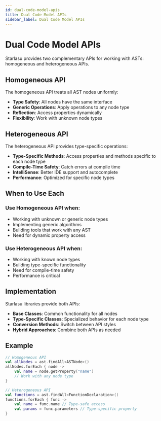 ```yaml
---
id: dual-code-model-apis
title: Dual Code Model APIs
sidebar_label: Dual Code Model APIs
---
```


# Dual Code Model APIs

Starlasu provides two complementary APIs for working with ASTs: homogeneous and heterogeneous APIs.

## Homogeneous API

The homogeneous API treats all AST nodes uniformly:

- **Type Safety**: All nodes have the same interface
- **Generic Operations**: Apply operations to any node type
- **Reflection**: Access properties dynamically
- **Flexibility**: Work with unknown node types

## Heterogeneous API

The heterogeneous API provides type-specific operations:

- **Type-Specific Methods**: Access properties and methods specific to each node type
- **Compile-Time Safety**: Catch errors at compile time
- **IntelliSense**: Better IDE support and autocomplete
- **Performance**: Optimized for specific node types

## When to Use Each

### Use Homogeneous API when:
- Working with unknown or generic node types
- Implementing generic algorithms
- Building tools that work with any AST
- Need for dynamic property access

### Use Heterogeneous API when:
- Working with known node types
- Building type-specific functionality
- Need for compile-time safety
- Performance is critical

## Implementation

Starlasu libraries provide both APIs:

- **Base Classes**: Common functionality for all nodes
- **Type-Specific Classes**: Specialized behavior for each node type
- **Conversion Methods**: Switch between API styles
- **Hybrid Approaches**: Combine both APIs as needed

## Example

```kotlin
// Homogeneous API
val allNodes = ast.findAll<ASTNode>()
allNodes.forEach { node ->
    val name = node.getProperty("name")
    // Work with any node type
}

// Heterogeneous API
val functions = ast.findAll<FunctionDeclaration>()
functions.forEach { func ->
    val name = func.name // Type-safe access
    val params = func.parameters // Type-specific property
}
``` 